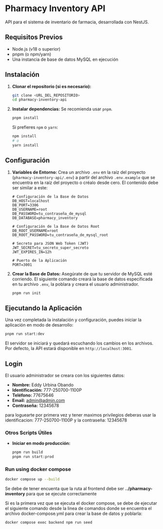# Pharmacy Inventory API

API para el sistema de inventario de farmacia, desarrollada con NestJS.

## Requisitos Previos

- Node.js (v18 o superior)
- pnpm (o npm/yarn)
- Una instancia de base de datos MySQL en ejecución

## Instalación

1.  **Clonar el repositorio (si es necesario):**
    ```bash
    git clone <URL_DEL_REPOSITORIO>
    cd pharmacy-inventory-api
    ```

2.  **Instalar dependencias:**
    Se recomienda usar `pnpm`.
    ```bash
    pnpm install
    ```
    Si prefieres `npm` o `yarn`:
    ```bash
    npm install
    # o
    yarn install
    ```

## Configuración

1.  **Variables de Entorno:**
    Crea un archivo `.env` en la raíz del proyecto (`pharmacy-inventory-api/.env`) a partir del archivo `.env.example` que se encuentra en la raíz del proyecto o créalo desde cero. El contenido debe ser similar a este:

    ```env
    # Configuración de la Base de Datos
    DB_HOST=localhost
    DB_PORT=3306
    DB_USERNAME=root
    DB_PASSWORD=tu_contraseña_de_mysql
    DB_DATABASE=pharmacy_inventory

    # Configuración de la Base de Datos Root
    DB_ROOT_USERNAME=root
    DB_ROOT_PASSWORD=tu_contraseña_de_mysql_root

    # Secreto para JSON Web Token (JWT)
    JWT_SECRET=tu_secreto_super_secreto
    JWT_EXPIRES_IN=12h

    # Puerto de la Aplicación
    PORT=3001
    ```

2.  **Crear la Base de Datos:**
    Asegúrate de que tu servidor de MySQL esté corriendo. El siguiente comando creará la base de datos especificada en tu archivo `.env`, la poblara y creara el usuario administrador.

    ```bash
    pnpm run init
    ```

## Ejecutando la Aplicación

Una vez completada la instalación y configuración, puedes iniciar la aplicación en modo de desarrollo:

```bash
pnpm run start:dev
```

El servidor se iniciará y quedará escuchando los cambios en los archivos. Por defecto, la API estará disponible en `http://localhost:3001`.

## Login

El usuario administrador se creara con los siguientes datos:

-   **Nombre:** Eddy Urbina Obando
-   **Identificación:** 777-250700-1100P
-   **Teléfono:** 77675646
-   **Email:** admin@admin.com
-   **Contraseña:** 12345678

para loguearte por primera vez y tener maximos privilegios deberas usar la identificacion: 777-250700-1100P y la contraseña: 12345678

### Otros Scripts Útiles

-   **Iniciar en modo producción:**
    ```bash
    pnpm run build
    pnpm run start:prod
    ```

### Run using docker compose

```bash
docker compose up --build
```

Se debe de tener encuenta que la ruta al frontend debe ser **../pharmacy-inventory** para que se ejecute correctamente

Si es la primera vez que se ejecuta el docker compose, se debe de ejecutar el siguiente comando desde la linea de comandos donde se encuentra el archivo docker-compose.yml para crear la base de datos y poblarla:

```bash
docker compose exec backend npm run seed
```

